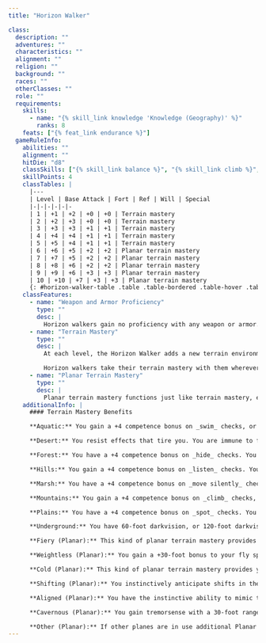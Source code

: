 ```yaml
---
title: "Horizon Walker"

class:
  description: ""
  adventures: ""
  characteristics: ""
  alignment: ""
  religion: ""
  background: ""
  races: ""
  otherClasses: ""
  role: ""
  requirements:
    skills:
      - name: "{% skill_link knowledge 'Knowledge (Geography)' %}"
        ranks: 8
    feats: ["{% feat_link endurance %}"]
  gameRuleInfo:
    abilities: ""
    alignment: ""
    hitDie: "d8"
    classSkills: ["{% skill_link balance %}", "{% skill_link climb %}", "{% skill_link diplomacy %}", "{% skill_link handle-animal %}", "{% skill_link hide %}", "{% skill_link knowledge 'Knowledge (Geography)' %}", "{% skill_link listen %}", "{% skill_link move-silently %}", "{% skill_link profession %}", "{% skill_link ride %}", "{% skill_link speak-language %}", "{% skill_link spot %}", "{% skill_link survival %}"]
    skillPoints: 4
    classTables: |
      |---
      | Level | Base Attack | Fort | Ref | Will | Special
      |-|-|-|-|-|-
      | 1 | +1 | +2 | +0 | +0 | Terrain mastery
      | 2 | +2 | +3 | +0 | +0 | Terrain mastery
      | 3 | +3 | +3 | +1 | +1 | Terrain mastery
      | 4 | +4 | +4 | +1 | +1 | Terrain mastery
      | 5 | +5 | +4 | +1 | +1 | Terrain mastery
      | 6 | +6 | +5 | +2 | +2 | Planar terrain mastery
      | 7 | +7 | +5 | +2 | +2 | Planar terrain mastery
      | 8 | +8 | +6 | +2 | +2 | Planar terrain mastery
      | 9 | +9 | +6 | +3 | +3 | Planar terrain mastery
      | 10 | +10 | +7 | +3 | +3 | Planar terrain mastery
      {: #horizon-walker-table .table .table-bordered .table-hover .table-striped data-caption="Table: The Horizon Walker" }
    classFeatures:
      - name: "Weapon and Armor Proficiency"
        type: ""
        desc: |
          Horizon walkers gain no proficiency with any weapon or armor.
      - name: "Terrain Mastery"
        type: ""
        desc: |
          At each level, the Horizon Walker adds a new terrain environment to their repertoire from those given below. Terrain mastery gives a horizon walker a bonus on checks involving a skill useful in that terrain, or some other appropriate benefit. A horizon walker also knows how to fight dangerous creatures typically found in that terrain, gaining a +1 insight bonus on attack rolls and damage rolls against creatures with that terrain mentioned in the Environment entry of their descriptions. The horizon walker only gains the bonus if the creature description specifically lists the terrain type.

          Horizon walkers take their terrain mastery with them wherever they go. They retain their terrain mastery bonuses on skill checks, attack rolls, and damage rolls whether they're actually in the relevant terrain or not.
      - name: "Planar Terrain Mastery"
        type: ""
        desc: |
          Planar terrain mastery functions just like terrain mastery, except that the horizon walker can choose one of the planar categories at each level. The horizon walker can take a non-planar terrain type instead, if she wishes.
    additionalInfo: |
      #### Terrain Mastery Benefits

      **Aquatic:** You gain a +4 competence bonus on _swim_ checks, or a +10-foot bonus to your swim speed if you have one. You gain a +1 insight bonus on attack and damage rolls against aquatic creatures.

      **Desert:** You resist effects that tire you. You are immune to fatigue, and anything that would cause you to become exhausted makes you fatigued instead. You gain a +1 insight bonus on attack and damage rolls against desert creatures.

      **Forest:** You have a +4 competence bonus on _hide_ checks. You gain a +1 insight bonus on attack and damage rolls against forest creatures.

      **Hills:** You gain a +4 competence bonus on _listen_ checks. You gain a +1 insight bonus on attack and damage rolls against hills creatures.

      **Marsh:** You have a +4 competence bonus on _move silently_ checks. You gain a +1 insight bonus on attack and damage rolls against marsh creatures.

      **Mountains:** You gain a +4 competence bonus on _climb_ checks, or a +10-foot bonus to your climb speed if you have one. You gain a +1 insight bonus on attack and damage rolls against mountain creatures.

      **Plains:** You have a +4 competence bonus on _spot_ checks. You gain a +1 insight bonus on attack and damage rolls against plains creatures.

      **Underground:** You have 60-foot darkvision, or 120-foot darkvision if you already had darkvision from another source. You gain a +1 insight bonus on attack and damage rolls against underground creatures.

      **Fiery (Planar):** This kind of planar terrain mastery provides you with resistance to fire 20. You gain a +1 insight bonus on attack and damage rolls against outsiders and elementals with the fire subtype.

      **Weightless (Planar):** You gain a +30-foot bonus to your fly speed on planes with no gravity or subjective gravity. You gain a +1 insight on attack and damage rolls against creatures native to the Astral Plane, the Elemental Plane of Air, and the Ethereal Plane.

      **Cold (Planar):** This kind of planar terrain mastery provides you with resistance to cold 20. You gain a +1 insight bonus on attack and damage rolls against outsiders and elementals with the cold subtype.

      **Shifting (Planar):** You instinctively anticipate shifts in the reality of the plane that bring you closer to your destination, giving you the spell-like ability to use _dimension door_ (as the spell cast at your character level) once every 1d4 rounds. You gain a +1 insight bonus on attack and damage rolls against outsiders and elementals native to a shifting plane.

      **Aligned (Planar):** You have the instinctive ability to mimic the dominant alignment of the plane. You incur none of the penalties for having an alignment at odds with that of the plane, and spells and abilities that harm those of the opposite alignment don't affect you. You have the dominant alignment of the plane with regard to magic, but your behavior and any alignment-related Class Features you have are unaffected.

      **Cavernous (Planar):** You gain tremorsense with a 30-foot range.

      **Other (Planar):** If other planes are in use additional Planar Terrains can be created.
---
```

